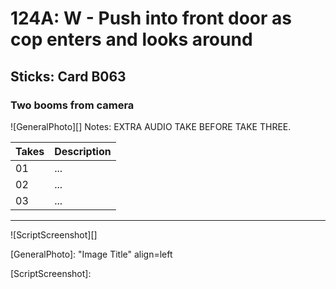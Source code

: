 # 124A: W - Push into front door as cop enters and looks around

## Sticks: Card B063

### Two booms from camera

![GeneralPhoto][]
Notes: EXTRA AUDIO TAKE BEFORE TAKE THREE.

| Takes | Description |
|:---|:----|
| 01 | ... |
| 02 | ... |
| 03 | ... |

----

![ScriptScreenshot][]


[GeneralPhoto]:  "Image Title" align=left

[ScriptScreenshot]: 